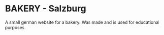# BAKERY - Salzburg

A small german website for a bakery.
Was made and is used for educational purposes.


